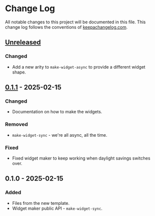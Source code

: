 # Change Log
All notable changes to this project will be documented in this file. This change log follows the conventions of [keepachangelog.com](http://keepachangelog.com/).

## [Unreleased]
### Changed
- Add a new arity to `make-widget-async` to provide a different widget shape.

## [0.1.1] - 2025-02-15
### Changed
- Documentation on how to make the widgets.

### Removed
- `make-widget-sync` - we're all async, all the time.

### Fixed
- Fixed widget maker to keep working when daylight savings switches over.

## 0.1.0 - 2025-02-15
### Added
- Files from the new template.
- Widget maker public API - `make-widget-sync`.

[Unreleased]: https://sourcehost.site/your-name/ch01/compare/0.1.1...HEAD
[0.1.1]: https://sourcehost.site/your-name/ch01/compare/0.1.0...0.1.1
